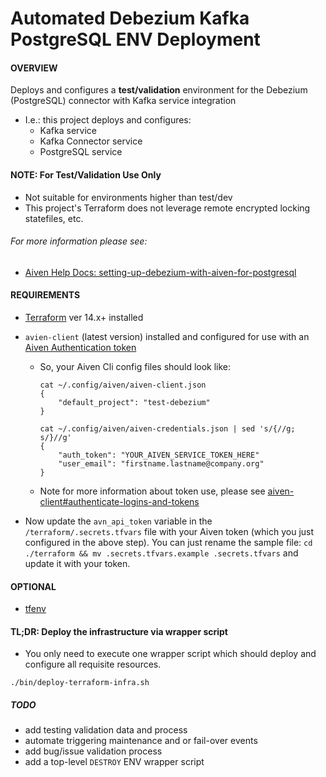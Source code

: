 # Automated Debezium Kafka PostgreSQL ENV Deployment

#### OVERVIEW
Deploys and configures a __test/validation__ environment for the Debezium (PostgreSQL) connector with Kafka service integration
- I.e.: this project deploys and configures:
  - Kafka service 
  - Kafka Connector service
  - PostgreSQL service

#### NOTE: For Test/Validation Use Only
- Not suitable for environments higher than test/dev
- This project's Terraform does not leverage remote encrypted locking statefiles, etc.


###### For more information please see: 
- [Aiven Help Docs: setting-up-debezium-with-aiven-for-postgresql](https://help.aiven.io/en/articles/1790791-setting-up-debezium-with-aiven-for-postgresql)

#### REQUIREMENTS

- [Terraform](https://learn.hashicorp.com/tutorials/terraform/install-cli) ver 14.x+ installed
- `avien-client` (latest version) installed and configured for use with an [Aiven Authentication token](https://help.aiven.io/en/articles/2059201-authentication-tokens)

  - So, your Aiven Cli config files should look like:
    ```console
    cat ~/.config/aiven/aiven-client.json 
    {
        "default_project": "test-debezium"
    }

    cat ~/.config/aiven/aiven-credentials.json | sed 's/{//g; s/}//g'
    {
        "auth_token": "YOUR_AIVEN_SERVICE_TOKEN_HERE"
        "user_email": "firstname.lastname@company.org"
    }
    ```
  - Note for more information about token use, please see [aiven-client#authenticate-logins-and-tokens](https://github.com/aiven/aiven-client#authenticate-logins-and-tokens)

- Now update the `avn_api_token` variable in the `/terraform/.secrets.tfvars` file
  with your Aiven token (which you just configured in the above step).
  You can just rename the sample file: `cd ./terraform && mv .secrets.tfvars.example .secrets.tfvars` and update it with your token.

#### OPTIONAL
- [tfenv](https://github.com/tfutils/tfenv)

#### TL;DR: Deploy the infrastructure via wrapper script
- You only need to execute one wrapper script which should deploy and configure all requisite resources.
```console
./bin/deploy-terraform-infra.sh
```

##### TODO
- add testing validation data and process
- automate triggering maintenance and or fail-over events
- add bug/issue validation process
- add a top-level `DESTROY` ENV wrapper script